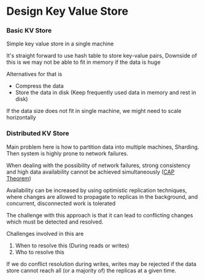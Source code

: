 # Design Key Value Store

### Basic KV Store

Simple key value store in a single machine

It's straight forward to use hash table to store key-value pairs, Downside of this is we may not be able to fit in memory if the data is huge

Alternatives for that is 

* Compress the data
* Store the data in disk (Keep frequently used data in memory and rest in disk)

If the data size does not fit in single machine, we might need to scale horizontally

### Distributed KV Store

Main problem here is how to partition data into multiple machines, Sharding. Then system is highly prone to network failures.

When dealing with the possibility of network failures, strong consistency and high data availability cannot be achieved simultaneously ([CAP Theorem](/Data-Engineering/Distributed-Systems/CAP-Theorem.md))

Availability can be increased by using optimistic replication techniques, where changes are allowed to propagate to replicas in the background, and concurrent, disconnected work is tolerated

The challenge with this approach is that it can lead to conflicting changes which must be detected and resolved.

Challenges involved in this are
1. When to resolve this (During reads or writes)
2. Who to resolve this

If we do conflict resolution during writes, writes may be rejected if the data store cannot reach all (or a majority of) the replicas at a given time.